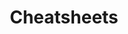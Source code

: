 ---
title: Cheatsheets
description: This page describes a cheatsheet for working with the Scala 3 compiler.
redirect_to: https://dotty.epfl.ch/docs/contributing/workflow/index.html#sbt-commands-cheat-sheet-1
---
